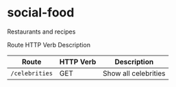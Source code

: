 # social-food
Restaurants and recipes


Route	HTTP Verb	Description


| Route          | HTTP Verb | Description          |
| -------------- | --------- | -------------------- |
| `/celebrities` | GET       | Show all celebrities |
